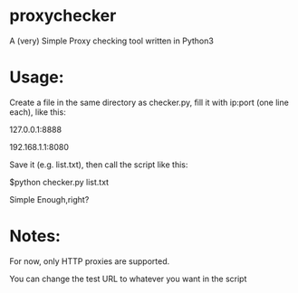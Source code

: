 # proxychecker
A (very) Simple Proxy checking tool written in Python3


# Usage:

Create a file in the same directory as checker.py, fill it with ip:port (one line each), like this:

  127.0.0.1:8888
  
  192.168.1.1:8080
  

Save it (e.g. list.txt), then call the script like this:

  $python checker.py list.txt

Simple Enough,right? 

# Notes:

For now, only HTTP proxies are supported.

You can change the test URL to whatever you want in the script
